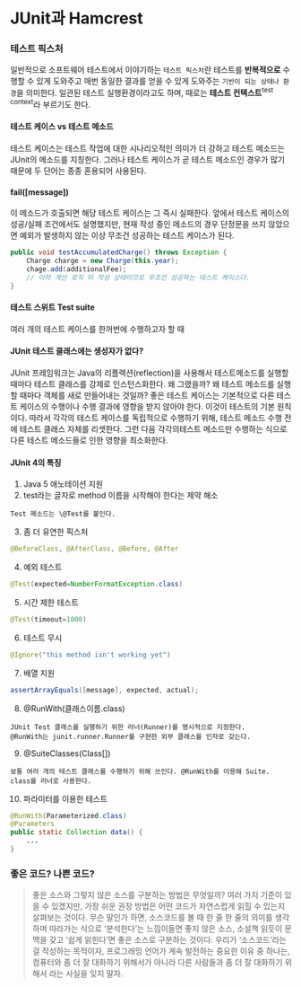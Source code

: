 # JUnit과 Hamcrest

### 테스트 픽스처

일반적으로 소프트웨어 테스트에서 이야기하는 `테스트 픽스처`란 테스트를 **반복적으로** 수행할 수 있게 도와주고 매번 동일한 결과를 얻을 수 있게 도와주는 `기반이 되는 상태나 환경`을 의미한다. 일관된 테스트 실행환경이라고도 하며, 때로는 **테스트 컨텍스트**<sup>test context</sup>라 부르기도 한다.

#### 테스트 케이스 vs 테스트 메소드
테스트 케이스는 테스트 작업에 대한 시나리오적인 의미가 더 강하고 테스트 메소드는 JUnit의 메소드를 지칭한다. 그러나 테스트 케이스가 곧 테스트 메소드인 경우가 많기 때문에 두 단어는 종종 혼용되어 사용된다.

#### fail([message])
이 메소드가 호출되면 해당 테스트 케이스는 그 즉시 실패한다. 앞에서 테스트 케이스의 성공/실패 조건에서도 설명했지만, 현재 작성 중인 메소드의 경우 단정문을 쓰지 않았으면 예외가 발생하지 않는 이상 무조건 성공하는 테스트 케이스가 된다.
```java
public void testAccumulatedCharge() throws Exception {
	Charge charge = new Charge(this.year);
	chage.add(additionalFee);
	// 이하 계산 로직 미 작성 상태이므로 무조건 성공하는 테스트 케이스다.
}
```

#### 테스트 스위트 Test suite
여러 개의 테스트 케이스를 한꺼번에 수행하고자 할 때


#### JUnit 테스트 클래스에는 생성자가 없다?
JUnit 프레임워크는 Java의 리플렉션(reflection)을 사용해서 테스트메소드를 실행할 때마다 테스트 클래스를 강제로 인스턴스화한다. 왜 그랬을까? 왜 테스트 메소드를 실행할 때마다 객체를 새로 만들어내는 것일까? 좋은 테스트 케이스는 기본적으로 다른 테스트 케이스의 수행이나 수행 결과에 영향을 받지 않아야 한다. 이것이 테스트의 기본 원칙이다. 따라서 각각의 테스트 케이스를 독립적으로 수행하기 위해, 테스트 메소드 수행 전에 테스트 클래스 자체를 리셋한다. 그런 다음 각각의테스트 메소드만 수행하는 식으로 다른 테스트 메소드들로 인한 영향을 최소화한다.


#### JUnit 4의 특징

1. Java 5 애노테이션 지원
2. test라는 글자로 method 이름을 시작해야 한다는 제약 해소
```
Test 메소드는 \@Test를 붙인다.
```
3. 좀 더 유연한 픽스처
```java
@BeforeClass, @AfterClass, @Before, @After
```
4. 예외 테스트
```java
@Test(expected=NumberFormatException.class)
```
5. 시간 제한 테스트
```java
@Test(timeout=1000)
```
6. 테스트 무시
```java
@Ignore("this method isn't working yet")
```
7. 배열 지원
```java
assertArrayEquals([message], expected, actual);
```
8. \@RunWith(클래스이름.class)
```
JUnit Test 클래스를 실행하기 위한 러너(Runner)를 명시적으로 지정한다.
@RunWith는 junit.runner.Runner를 구현한 외부 클래스를 인자로 갖는다.
```
9. \@SuiteClasses(Class[])
```
보통 여러 개의 테스트 클래스를 수행하기 위해 쓰인다. @RunWith를 이용해 Suite.
class를 러너로 사용한다.
```
10. 파라미터를 이용한 테스트
```java
@RunWith(Parameterized.class)
@Parameters
public static Collection data() {
	...
}
```

### 좋은 코드? 나쁜 코드?
> 좋은 소스와 그렇지 않은 소스를 구분하는 방법은 무엇일까? 여러 가지 기준이 있을 수 있겠지만, 가장 쉬운 권장 방법은 어떤 코드가 자연스럽게 읽힐 수 있는지 살펴보는 것이다. 무슨 말인가 하면, 소스코드를 볼 때 한 줄 한 줄의 의미를 생각하며 따라가는 식으로 ‘분석한다’는 느낌이들면 좋지 않은 소스, 소설책 읽듯이 문맥을 갖고 ‘쉽게 읽힌다’면 좋은 소스로 구분하는 것이다. 우리가 ‘소스코드’라는 걸 작성하는 목적이자, 프로그래밍 언어가 계속 발전하는 중요한 이유 중 하나는, 컴퓨터와 좀 더 잘 대화하기 위해서가 아니라 다른 사람들과 좀 더 잘 대화하기 위해서 라는 사실을 잊지 말자.
